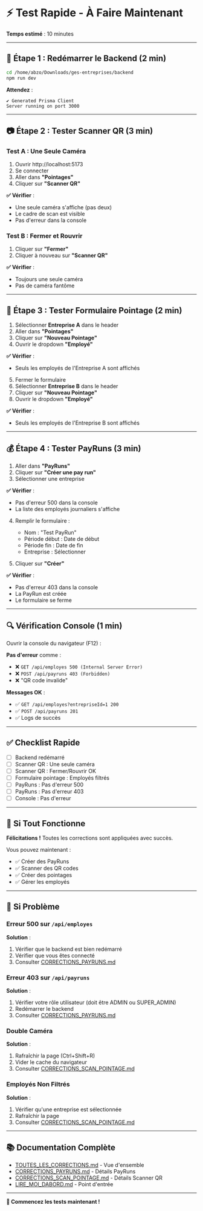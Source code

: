 # ⚡ Test Rapide - À Faire Maintenant

**Temps estimé** : 10 minutes

---

## 🚀 Étape 1 : Redémarrer le Backend (2 min)

```bash
cd /home/abzo/Downloads/ges-entreprises/backend
npm run dev
```

**Attendez** :

```
✔ Generated Prisma Client
Server running on port 3000
```

---

## 📷 Étape 2 : Tester Scanner QR (3 min)

### Test A : Une Seule Caméra

1. Ouvrir http://localhost:5173
2. Se connecter
3. Aller dans **"Pointages"**
4. Cliquer sur **"Scanner QR"**

**✅ Vérifier** :

- Une seule caméra s'affiche (pas deux)
- Le cadre de scan est visible
- Pas d'erreur dans la console

### Test B : Fermer et Rouvrir

1. Cliquer sur **"Fermer"**
2. Cliquer à nouveau sur **"Scanner QR"**

**✅ Vérifier** :

- Toujours une seule caméra
- Pas de caméra fantôme

---

## 👥 Étape 3 : Tester Formulaire Pointage (2 min)

1. Sélectionner **Entreprise A** dans le header
2. Aller dans **"Pointages"**
3. Cliquer sur **"Nouveau Pointage"**
4. Ouvrir le dropdown **"Employé"**

**✅ Vérifier** :

- Seuls les employés de l'Entreprise A sont affichés

5. Fermer le formulaire
6. Sélectionner **Entreprise B** dans le header
7. Cliquer sur **"Nouveau Pointage"**
8. Ouvrir le dropdown **"Employé"**

**✅ Vérifier** :

- Seuls les employés de l'Entreprise B sont affichés

---

## 💰 Étape 4 : Tester PayRuns (3 min)

1. Aller dans **"PayRuns"**
2. Cliquer sur **"Créer une pay run"**
3. Sélectionner une entreprise

**✅ Vérifier** :

- Pas d'erreur 500 dans la console
- La liste des employés journaliers s'affiche

4. Remplir le formulaire :

   - Nom : "Test PayRun"
   - Période début : Date de début
   - Période fin : Date de fin
   - Entreprise : Sélectionner

5. Cliquer sur **"Créer"**

**✅ Vérifier** :

- Pas d'erreur 403 dans la console
- La PayRun est créée
- Le formulaire se ferme

---

## 🔍 Vérification Console (1 min)

Ouvrir la console du navigateur (F12) :

**Pas d'erreur** comme :

- ❌ `GET /api/employes 500 (Internal Server Error)`
- ❌ `POST /api/payruns 403 (Forbidden)`
- ❌ "QR code invalide"

**Messages OK** :

- ✅ `GET /api/employes?entrepriseId=1 200`
- ✅ `POST /api/payruns 201`
- ✅ Logs de succès

---

## ✅ Checklist Rapide

- [ ] Backend redémarré
- [ ] Scanner QR : Une seule caméra
- [ ] Scanner QR : Fermer/Rouvrir OK
- [ ] Formulaire pointage : Employés filtrés
- [ ] PayRuns : Pas d'erreur 500
- [ ] PayRuns : Pas d'erreur 403
- [ ] Console : Pas d'erreur

---

## 🎉 Si Tout Fonctionne

**Félicitations !** Toutes les corrections sont appliquées avec succès.

Vous pouvez maintenant :

- ✅ Créer des PayRuns
- ✅ Scanner des QR codes
- ✅ Créer des pointages
- ✅ Gérer les employés

---

## 🐛 Si Problème

### Erreur 500 sur `/api/employes`

**Solution** :

1. Vérifier que le backend est bien redémarré
2. Vérifier que vous êtes connecté
3. Consulter [CORRECTIONS_PAYRUNS.md](CORRECTIONS_PAYRUNS.md)

### Erreur 403 sur `/api/payruns`

**Solution** :

1. Vérifier votre rôle utilisateur (doit être ADMIN ou SUPER_ADMIN)
2. Redémarrer le backend
3. Consulter [CORRECTIONS_PAYRUNS.md](CORRECTIONS_PAYRUNS.md)

### Double Caméra

**Solution** :

1. Rafraîchir la page (Ctrl+Shift+R)
2. Vider le cache du navigateur
3. Consulter [CORRECTIONS_SCAN_POINTAGE.md](CORRECTIONS_SCAN_POINTAGE.md)

### Employés Non Filtrés

**Solution** :

1. Vérifier qu'une entreprise est sélectionnée
2. Rafraîchir la page
3. Consulter [CORRECTIONS_SCAN_POINTAGE.md](CORRECTIONS_SCAN_POINTAGE.md)

---

## 📚 Documentation Complète

- [TOUTES_LES_CORRECTIONS.md](TOUTES_LES_CORRECTIONS.md) - Vue d'ensemble
- [CORRECTIONS_PAYRUNS.md](CORRECTIONS_PAYRUNS.md) - Détails PayRuns
- [CORRECTIONS_SCAN_POINTAGE.md](CORRECTIONS_SCAN_POINTAGE.md) - Détails Scanner QR
- [LIRE_MOI_DABORD.md](LIRE_MOI_DABORD.md) - Point d'entrée

---

**🚀 Commencez les tests maintenant !**
